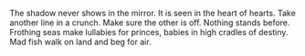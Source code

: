 The shadow never shows in the mirror. It is seen in the heart of hearts. Take another line in a crunch. Make sure the other is off. Nothing stands before. Frothing seas make lullabies for princes, babies in high cradles of destiny. Mad fish walk on land and beg for air.
